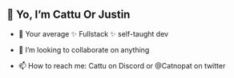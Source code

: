 ## 👋 Yo, I’m Cattu Or Justin
- 👀 Your average ✨ Fullstack ✨ self-taught dev
- 💞️ I’m looking to collaborate on anything


- 📫 How to reach me: Cattu on Discord or @Catnopat on twitter 

